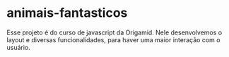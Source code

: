# animais-fantasticos
Esse projeto é do curso de javascript da Origamid. Nele desenvolvemos o layout e diversas funcionalidades, para haver uma maior interação com o usuário.
